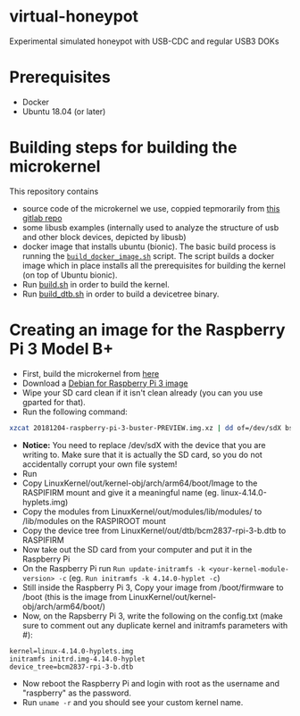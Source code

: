 # virtual-honeypot
Experimental simulated honeypot with USB-CDC and regular USB3 DOKs

# Prerequisites
- Docker
- Ubuntu 18.04 (or later)

# Building steps for building the microkernel
This repository contains
- source code of the microkernel we use, coppied tepmorarily from [this gitlab repo](https://git.scipio.org/raziebe/pi3-public)
- some libusb examples (internally used to analyze the structure of usb and other block devices, depicted by libusb)
- docker image that installs ubuntu (bionic).
The basic build process is running the [`build_docker_image.sh`](https://github.com/deankevorkian/virtual-honeypot/blob/master/build_scripts/LinuxKernelBuild/build_docker_image.sh) script. The script builds a docker image which in place installs all the prerequisites for building the kernel (on top of Ubuntu bionic).
- Run [build.sh](https://github.com/deankevorkian/virtual-honeypot/blob/master/build_scripts/LinuxKernelBuild/build.sh) in order to build the kernel.
- Run [build_dtb.sh](https://github.com/deankevorkian/virtual-honeypot/blob/master/build_scripts/LinuxKernelBuild/build_dtb.sh) in order to build a devicetree binary.

# Creating an image for the Raspberry Pi 3 Model B+
- First, build the microkernel from [here](#building-steps-for-building-the-microkernel)
- Download a [Debian for Raspberry Pi 3 image](https://people.debian.org/~gwolf/raspberrypi3/20181204/20181204-raspberry-pi-3-buster-PREVIEW.img.xz)
- Wipe your SD card clean if it isn't clean already (you can you use gparted for that).
- Run the following command:
```bash
xzcat 20181204-raspberry-pi-3-buster-PREVIEW.img.xz | dd of=/dev/sdX bs=64k oflag=dsync status=progress
```
- **Notice:** You need to replace /dev/sdX with the device that you are writing to. Make sure that it is actually the SD card, so you do not accidentally corrupt your own file system!
- Run 
- Copy LinuxKernel/out/kernel-obj/arch/arm64/boot/Image to the RASPIFIRM mount and give it a meaningful name (eg. linux-4.14.0-hyplets.img)
- Copy the modules from LinuxKernel/out/modules/lib/modules/ to /lib/modules on the RASPIROOT mount
- Copy the device tree from LinuxKernel/out/dtb/bcm2837-rpi-3-b.dtb to RASPIFIRM
- Now take out the SD card from your computer and put it in the Raspberry Pi
- On the Raspberry Pi run `Run update-initramfs -k <your-kernel-module-version> -c` (eg. `Run initramfs -k 4.14.0-hyplet -c`)
- Still inside the Raspberry Pi 3, Copy your image from /boot/firmware to /boot (this is the image from LinuxKernel/out/kernel-obj/arch/arm64/boot/)
- Now, on the Rapsberry Pi 3, write the following on the config.txt (make sure to comment out any duplicate kernel and initramfs parameters with #):
```
kernel=linux-4.14.0-hyplets.img
initramfs initrd.img-4.14.0-hyplet
device_tree=bcm2837-rpi-3-b.dtb
```
- Now reboot the Raspberry Pi and login with root as the username and "raspberry" as the password.
- Run `uname -r` and you should see your custom kernel name.
